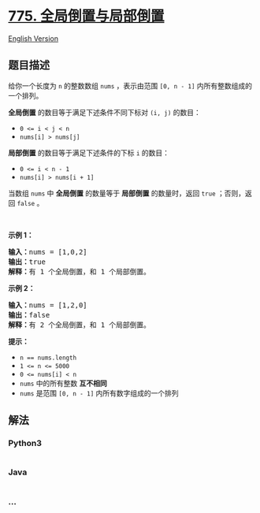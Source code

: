 # [775. 全局倒置与局部倒置](https://leetcode.cn/problems/global-and-local-inversions)

[English Version](/solution/0700-0799/0775.Global%20and%20Local%20Inversions/README_EN.md)

## 题目描述

<!-- 这里写题目描述 -->

<p>给你一个长度为 <code>n</code> 的整数数组 <code>nums</code> ，表示由范围 <code>[0, n - 1]</code> 内所有整数组成的一个排列。</p>

<p><strong>全局倒置</strong> 的数目等于满足下述条件不同下标对 <code>(i, j)</code> 的数目：</p>

<ul>
	<li><code>0 <= i < j < n</code></li>
	<li><code>nums[i] > nums[j]</code></li>
</ul>

<p><strong>局部倒置</strong> 的数目等于满足下述条件的下标 <code>i</code> 的数目：</p>

<ul>
	<li><code>0 <= i < n - 1</code></li>
	<li><code>nums[i] > nums[i + 1]</code></li>
</ul>

<p>当数组 <code>nums</code> 中 <strong>全局倒置</strong> 的数量等于 <strong>局部倒置</strong> 的数量时，返回 <code>true</code> ；否则，返回 <code>false</code> 。</p>

<p> </p>

<p><strong>示例 1：</strong></p>

<pre>
<strong>输入：</strong>nums = [1,0,2]
<strong>输出：</strong>true
<strong>解释：</strong>有 1 个全局倒置，和 1 个局部倒置。
</pre>

<p><strong>示例 2：</strong></p>

<pre>
<strong>输入：</strong>nums = [1,2,0]
<strong>输出：</strong>false
<strong>解释：</strong>有 2 个全局倒置，和 1 个局部倒置。
</pre>

<p><strong>提示：</strong></p>

<ul>
	<li><code>n == nums.length</code></li>
	<li><code>1 <= n <= 5000</code></li>
	<li><code>0 <= nums[i] < n</code></li>
	<li><code>nums</code> 中的所有整数 <strong>互不相同</strong></li>
	<li><code>nums</code> 是范围 <code>[0, n - 1]</code> 内所有数字组成的一个排列</li>
</ul>

## 解法

<!-- 这里可写通用的实现逻辑 -->

<!-- tabs:start -->

### **Python3**

<!-- 这里可写当前语言的特殊实现逻辑 -->

```python

```

### **Java**

<!-- 这里可写当前语言的特殊实现逻辑 -->

```java

```

### **...**

```

```

<!-- tabs:end -->
